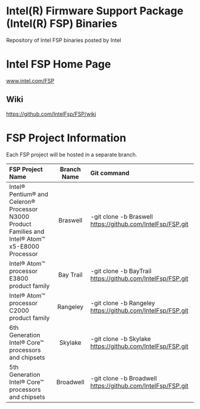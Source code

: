 # Intel(R) Firmware Support Package (Intel(R) FSP) Binaries
Repository of Intel FSP binaries posted by Intel

# Intel FSP Home Page 
www.intel.com/FSP

## Wiki
https://github.com/IntelFsp/FSP/wiki

# FSP Project Information
Each FSP project will be hosted in a separate branch.

FSP Project Name | Branch Name | Git command
:--------------- | :---------: | :----------
Intel® Pentium® and Celeron® Processor N3000 Product Families and Intel® Atom™ x5-E8000 Processor | Braswell | -git clone -b Braswell https://github.com/IntelFsp/FSP.git
Intel® Atom™ processor E3800 product family | Bay Trail | -git clone -b BayTrail https://github.com/IntelFsp/FSP.git
Intel® Atom™ processor C2000 product family | Rangeley  | -git clone -b Rangeley https://github.com/IntelFsp/FSP.git
6th Generation Intel® Core™ processors and chipsets | Skylake  | -git clone -b Skylake https://github.com/IntelFsp/FSP.git
5th Generation Intel® Core™ processors and chipsets | Broadwell  | -git clone -b Broadwell https://github.com/IntelFsp/FSP.git

